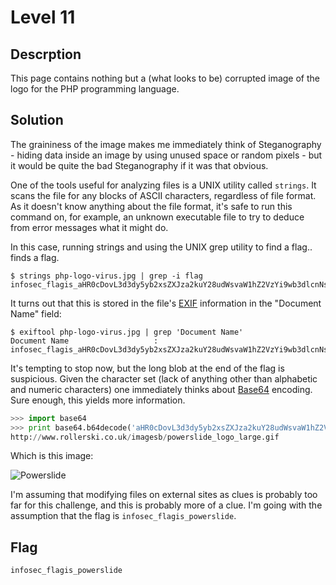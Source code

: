 # Level 11

## Descrption

This page contains nothing but a (what looks to be) corrupted image of the logo for the PHP programming language.

## Solution

The graininess of the image makes me immediately think of Steganography - hiding data inside an image by using unused space or random pixels - but it would be quite the bad Steganography if it was that obvious.

One of the tools useful for analyzing files is a UNIX utility called `strings`.  It scans the file for any blocks of ASCII characters, regardless of file format.  As it doesn't know anything about the file format, it's safe to run this command on, for example, an unknown executable file to try to deduce from error messages what it might do.

In this case, running strings and using the UNIX grep utility to find a flag.. finds a flag.

```shell
$ strings php-logo-virus.jpg | grep -i flag
infosec_flagis_aHR0cDovL3d3dy5yb2xsZXJza2kuY28udWsvaW1hZ2VzYi9wb3dlcnNsaWRlX2xvZ29fbGFyZ2UuZ2lm
```

It turns out that this is stored in the file's [EXIF](http://en.wikipedia.org/wiki/Exchangeable_image_file_format) information in the "Document Name" field:

```shell
$ exiftool php-logo-virus.jpg | grep 'Document Name'
Document Name                   : infosec_flagis_aHR0cDovL3d3dy5yb2xsZXJza2kuY28udWsvaW1hZ2VzYi9wb3dlcnNsaWRlX2xvZ29fbGFyZ2UuZ2lm��.
```

It's tempting to stop now, but the long blob at the end of the flag is suspicious.  Given the character set (lack of anything other than alphabetic and numeric characters) one immediately thinks about [Base64](http://en.wikipedia.org/wiki/Base64) encoding.  Sure enough, this yields more information.

```python
>>> import base64
>>> print base64.b64decode('aHR0cDovL3d3dy5yb2xsZXJza2kuY28udWsvaW1hZ2VzYi9wb3dlcnNsaWRlX2xvZ29fbGFyZ2UuZ2lm')
http://www.rollerski.co.uk/imagesb/powerslide_logo_large.gif
```

Which is this image:

![Powerslide](http://www.rollerski.co.uk/imagesb/powerslide_logo_large.gif "Powerslide")

I'm assuming that modifying files on external sites as clues is probably too far for this challenge, and this is probably more of a clue.  I'm going with the assumption that the flag is `infosec_flagis_powerslide`.

## Flag

`infosec_flagis_powerslide`
